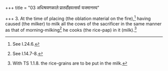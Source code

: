 +++
title = "03 अधिश्रयणकाले प्रातर्दोहवत्सर्वा यजमानस्य"

+++
3. At the time of placing (the oblation material on the fire),[^1] having caused (the milker) to milk all the cows of the sacrificer in the same manner as that of morning-milking[^2] he cooks (the rice-pap) in it (milk).[^3]  


[^1]: See I.24.6.  

[^2]: See I.14.7-8.  

[^3]: With TS 1.1.8. the rice-grains are to be put in the milk.
